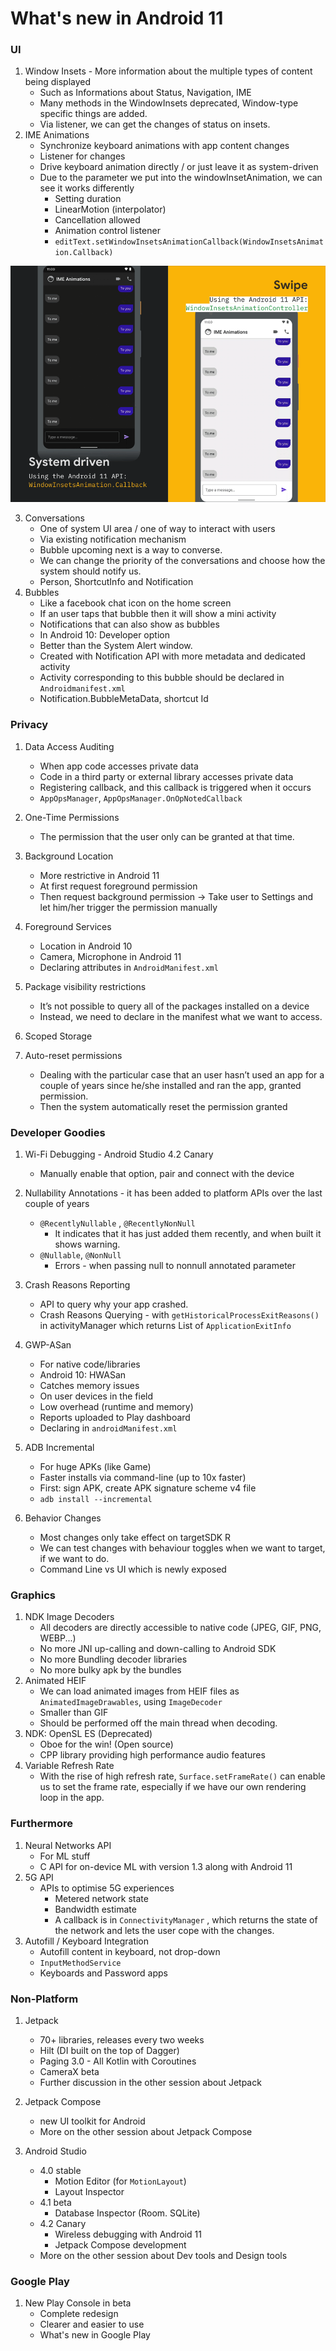 # What's new in Android 11

### UI

1. Window Insets - More information about the multiple types of content being displayed
   * Such as Informations about Status, Navigation, IME
   * Many methods in the WindowInsets deprecated, Window-type specific things are added.
   * Via listener, we can get the changes of status on insets.
2. IME Animations
   * Synchronize keyboard animations with app content changes
   * Listener for changes
   * Drive keyboard animation directly / or just leave it as system-driven
   * Due to the parameter we put into the windowInsetAnimation, we can see it works differently
     * Setting duration
     * LinearMotion (interpolator)
     * Cancellation allowed
     * Animation control listener
     * `editText.setWindowInsetsAnimationCallback(WindowInsetsAnimation.Callback)`

![img](./res_android_11/1.png)



3. Conversations
   * One of system UI area / one of way to interact with users
   * Via existing notification mechanism
   * Bubble upcoming next is a way to converse. 
   * We can change the priority of the conversations and choose how the system should notify us.
   * Person, ShortcutInfo and Notification
4. Bubbles
   * Like a facebook chat icon on the home screen
   * If an user taps that bubble then it will show a mini activity
   * Notifications that can also show as bubbles
   * In Android 10: Developer option
   * Better than the System Alert window.
   * Created with Notification API with more metadata and dedicated activity
   * Activity corresponding to this bubble should be declared in `Androidmanifest.xml`
   * Notification.BubbleMetaData, shortcut Id



### Privacy

1. Data Access Auditing
   * When app code accesses private data
   * Code in a third party or external library accesses private data
   * Registering callback, and this callback is triggered when it occurs
   * `AppOpsManager`, `AppOpsManager.OnOpNotedCallback`

2. One-Time Permissions
   * The permission that the user only can be granted at that time.
3. Background Location
   * More restrictive in Android 11
   * At first request foreground permission
   * Then request background permission -> Take user to Settings and let him/her trigger the permission manually

4. Foreground Services
   * Location in Android 10
   * Camera, Microphone in Android 11
   * Declaring attributes in `AndroidManifest.xml `

5. Package visibility restrictions
   * It’s not possible to query all of the packages installed on a device
   * Instead, we need to declare in the manifest what we want to access.
6. Scoped Storage
7. Auto-reset permissions
   * Dealing with the particular case that an user hasn’t used an app for a couple of years since he/she installed and ran the app, granted permission.
   * Then the system automatically reset the permission granted



### Developer Goodies

1. Wi-Fi Debugging - Android Studio 4.2 Canary
   * Manually enable that option, pair and connect with the device
2. Nullability Annotations - it has been added to platform APIs over the last couple of years
   * `@RecentlyNullable` , `@RecentlyNonNull`
     * It indicates that it has just added them recently, and when built it shows warning.
   * `@Nullable`, `@NonNull`
     * Errors - when passing null to nonnull annotated parameter

3. Crash Reasons Reporting
   * API to query why your app crashed.
   * Crash Reasons Querying - with `getHistoricalProcessExitReasons()` in activityManager which returns List of  `ApplicationExitInfo`
4. GWP-ASan
   * For native code/libraries
   * Android 10: HWASan
   * Catches memory issues
   * On user devices in the field
   * Low overhead (runtime and memory)
   * Reports uploaded to Play dashboard
   * Declaring in `androidManifest.xml`
5. ADB Incremental
   * For huge APKs (like Game)
   * Faster installs via command-line (up to 10x faster)
   * First: sign APK, create APK signature scheme v4 file
   * `adb install --incremental`
6. Behavior Changes
   * Most changes only take effect on targetSDK R
   * We can test changes with behaviour toggles when we want to target, if we want to do.
   * Command Line vs UI which is newly exposed



### Graphics

1. NDK Image Decoders
   * All decoders are directly accessible to native code (JPEG, GIF, PNG, WEBP...)
   * No more JNI up-calling and down-calling to Android SDK
   * No more Bundling decoder libraries
   * No more bulky apk by the bundles
2. Animated HEIF
   * We can load animated images from HEIF files as `AnimatedImageDrawables`, using `ImageDecoder`
   * Smaller than GIF
   * Should be performed off the main thread when decoding.
3. NDK: OpenSL ES (Deprecated)
   * Oboe for the win! (Open source)
   * CPP library providing high performance audio features
4. Variable Refresh Rate
   * With the rise of high refresh rate, `Surface.setFrameRate()` can enable us to set the frame rate, especially if we have our own rendering loop in the app.



### Furthermore

1. Neural Networks API
   * For ML stuff
   * C API for on-device ML with version 1.3 along with Android 11
2. 5G API
   * APIs to optimise 5G experiences
     * Metered network state
     * Bandwidth estimate
     * A callback is in `ConnectivityManager` , which returns the state of the network and lets the user cope with the changes.
3. Autofill / Keyboard Integration
   * Autofill content in keyboard, not drop-down
   * `InputMethodService`
   * Keyboards and Password apps



### Non-Platform

1. Jetpack

   * 70+ libraries, releases every two weeks
   * Hilt (DI built on the top of Dagger)
   * Paging 3.0 - All Kotlin with Coroutines
   * CameraX beta
   * Further discussion in the other session about Jetpack

2. Jetpack Compose

   * new UI toolkit for Android
   * More on the other session about Jetpack Compose

3. Android Studio

   * 4.0 stable
     * Motion Editor (for `MotionLayout`)
     * Layout Inspector
   * 4.1 beta
     * Database Inspector (Room. SQLite)
   * 4.2 Canary
     * Wireless debugging with Android 11
     * Jetpack Compose development
   * More on the other session about Dev tools and Design tools

   

### Google Play

1. New Play Console in beta
   * Complete redesign
   * Clearer and easier to use
   * What's new in Google Play



